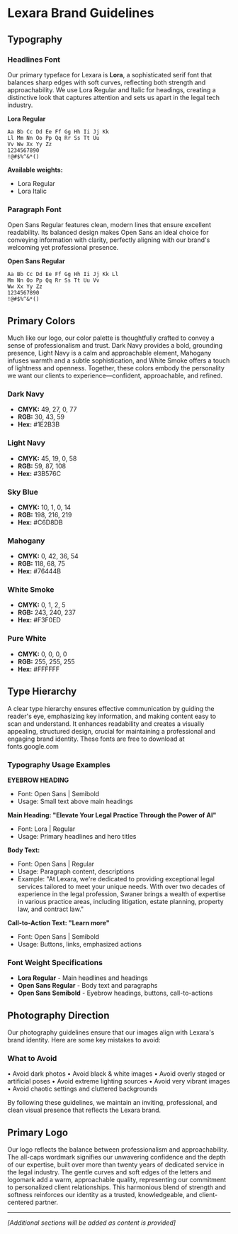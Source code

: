 # Lexara Brand Guidelines

## Typography

### Headlines Font

Our primary typeface for Lexara is **Lora**, a sophisticated serif font that balances sharp edges with soft curves, reflecting both strength and approachability. We use Lora Regular and Italic for headings, creating a distinctive look that captures attention and sets us apart in the legal tech industry.

**Lora Regular**
```
Aa Bb Cc Dd Ee Ff Gg Hh Ii Jj Kk
Ll Mm Nn Oo Pp Qq Rr Ss Tt Uu
Vv Ww Xx Yy Zz
1234567890
!@#$%^&*()
```

**Available weights:**
- Lora Regular
- Lora Italic

### Paragraph Font

Open Sans Regular features clean, modern lines that ensure excellent readability. Its balanced design makes Open Sans an ideal choice for conveying information with clarity, perfectly aligning with our brand's welcoming yet professional presence.

**Open Sans Regular**
```
Aa Bb Cc Dd Ee Ff Gg Hh Ii Jj Kk Ll
Mm Nn Oo Pp Qq Rr Ss Tt Uu Vv
Ww Xx Yy Zz
1234567890
!@#$%^&*()
```

## Primary Colors

Much like our logo, our color palette is thoughtfully crafted to convey a sense of professionalism and trust. Dark Navy provides a bold, grounding presence, Light Navy is a calm and approachable element, Mahogany infuses warmth and a subtle sophistication, and White Smoke offers a touch of lightness and openness. Together, these colors embody the personality we want our clients to experience—confident, approachable, and refined.

### Dark Navy
- **CMYK:** 49, 27, 0, 77
- **RGB:** 30, 43, 59
- **Hex:** #1E2B3B

### Light Navy
- **CMYK:** 45, 19, 0, 58
- **RGB:** 59, 87, 108
- **Hex:** #3B576C

### Sky Blue
- **CMYK:** 10, 1, 0, 14
- **RGB:** 198, 216, 219
- **Hex:** #C6D8DB

### Mahogany
- **CMYK:** 0, 42, 36, 54
- **RGB:** 118, 68, 75
- **Hex:** #76444B

### White Smoke
- **CMYK:** 0, 1, 2, 5
- **RGB:** 243, 240, 237
- **Hex:** #F3F0ED

### Pure White
- **CMYK:** 0, 0, 0, 0
- **RGB:** 255, 255, 255
- **Hex:** #FFFFFF

## Type Hierarchy

A clear type hierarchy ensures effective communication by guiding the reader's eye, emphasizing key information, and making content easy to scan and understand. It enhances readability and creates a visually appealing, structured design, crucial for maintaining a professional and engaging brand identity. These fonts are free to download at fonts.google.com

### Typography Usage Examples

**EYEBROW HEADING**
- Font: Open Sans | Semibold
- Usage: Small text above main headings

**Main Heading: "Elevate Your Legal Practice Through the Power of AI"**
- Font: Lora | Regular
- Usage: Primary headlines and hero titles

**Body Text:**
- Font: Open Sans | Regular
- Usage: Paragraph content, descriptions
- Example: "At Lexara, we're dedicated to providing exceptional legal services tailored to meet your unique needs. With over two decades of experience in the legal profession, Swaner brings a wealth of expertise in various practice areas, including litigation, estate planning, property law, and contract law."

**Call-to-Action Text: "Learn more"**
- Font: Open Sans | Semibold
- Usage: Buttons, links, emphasized actions

### Font Weight Specifications
- **Lora Regular** - Main headlines and headings
- **Open Sans Regular** - Body text and paragraphs
- **Open Sans Semibold** - Eyebrow headings, buttons, call-to-actions

## Photography Direction

Our photography guidelines ensure that our images align with Lexara's brand identity. Here are some key mistakes to avoid:

### What to Avoid
• Avoid dark photos
• Avoid black & white images
• Avoid overly staged or artificial poses
• Avoid extreme lighting sources
• Avoid very vibrant images
• Avoid chaotic settings and cluttered backgrounds

By following these guidelines, we maintain an inviting, professional, and clean visual presence that reflects the Lexara brand.

## Primary Logo

Our logo reflects the balance between professionalism and approachability. The all-caps wordmark signifies our unwavering confidence and the depth of our expertise, built over more than twenty years of dedicated service in the legal industry. The gentle curves and soft edges of the letters and logomark add a warm, approachable quality, representing our commitment to personalized client relationships. This harmonious blend of strength and softness reinforces our identity as a trusted, knowledgeable, and client-centered partner.

---

*[Additional sections will be added as content is provided]*